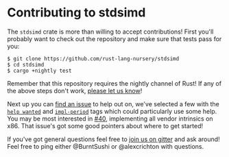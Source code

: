 # Contributing to stdsimd

The `stdsimd` crate is more than willing to accept contributions! First you'll
probably want to check out the repository and make sure that tests pass for you:

```
$ git clone https://github.com/rust-lang-nursery/stdsimd
$ cd stdsimd
$ cargo +nightly test
```

Remember that this repository requires the nightly channel of Rust! If any of
the above steps don't work, [please let us know][new]!

Next up you can [find an issue][issues] to help out on, we've selected a few
with the [`help wanted`][help] and [`impl-period`][impl] tags which could
particularly use some help. You may be most interested in [#40][vendor],
implementing all vendor intrinsics on x86. That issue's got some good pointers
about where to get started!

[new]: https://github.com/rust-lang-nursery/stdsimd/issues/new
[issues]: https://github.com/rust-lang-nursery/stdsimd/issues
[help]: https://github.com/rust-lang-nursery/stdsimd/issues?q=is%3Aissue+is%3Aopen+label%3A%22help+wanted%22
[impl]: https://github.com/rust-lang-nursery/stdsimd/issues?q=is%3Aissue+is%3Aopen+label%3Aimpl-period
[vendor]: https://github.com/rust-lang-nursery/stdsimd/issues/40

If you've got general questions feel free to [join us on gitter][gitter] and ask
around! Feel free to ping either @BurntSushi or @alexcrichton with questions.

[gitter]: https://gitter.im/rust-impl-period/WG-libs-simd
